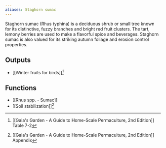 ```yaml
---
aliases: Staghorn sumac
---
```

Staghorn sumac (Rhus typhina) is a deciduous shrub or small tree known for its distinctive, fuzzy branches and bright red fruit clusters. The tart, lemony berries are used to make a flavorful spice and beverages. Staghorn sumac is also valued for its striking autumn foliage and erosion control properties.
## Outputs
- [[Winter fruits for birds]][^1]
## Functions
 - [[Rhus spp. - Sumac]]
- [[Soil stabilization]][^2]

[^1]: [[Gaia's Garden - A Guide to Home-Scale Permaculture, 2nd Edition]] Table 7-2
[^2]: [[Gaia's Garden - A Guide to Home-Scale Permaculture, 2nd Edition]] Appendix